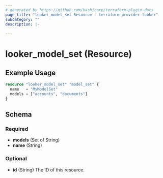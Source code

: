 ```yaml
---
# generated by https://github.com/hashicorp/terraform-plugin-docs
page_title: "looker_model_set Resource - terraform-provider-looker"
subcategory: ""
description: |-
  
---
```


# looker_model_set (Resource)



## Example Usage

```terraform
resource "looker_model_set" "model_set" {
  name   = "MyModelSet"
  models = ["accounts", "documents"]
}
```

<!-- schema generated by tfplugindocs -->
## Schema

### Required

- **models** (Set of String)
- **name** (String)

### Optional

- **id** (String) The ID of this resource.


